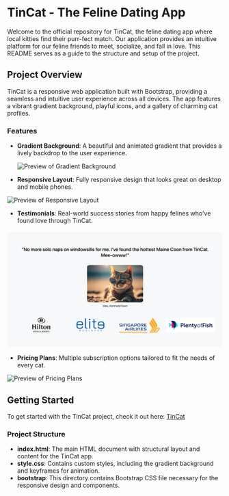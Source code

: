 # TinCat - The Feline Dating App

Welcome to the official repository for TinCat, the feline dating app where local kitties find their purr-fect match. Our application provides an intuitive platform for our feline friends to meet, socialize, and fall in love. This README serves as a guide to the structure and setup of the project.

## Project Overview

TinCat is a responsive web application built with Bootstrap, providing a seamless and intuitive user experience across all devices. The app features a vibrant gradient background, playful icons, and a gallery of charming cat profiles.

### Features

- **Gradient Background**: A beautiful and animated gradient that provides a lively backdrop to the user experience.

  ![Preview of Gradient Background](images/Preview1.gif)

- **Responsive Layout**: Fully responsive design that looks great on desktop and mobile phones.

![Preview of Responsive Layout](images/Preview2.gif)

- **Testimonials**: Real-world success stories from happy felines who've found love through TinCat.

![Preview of Testimonials](images/Preview3.png)

- **Pricing Plans**: Multiple subscription options tailored to fit the needs of every cat.

![Preview of Pricing Plans](images/Preview4.gif)

## Getting Started

To get started with the TinCat project, check it out here: [TinCat](https://qwerac388.github.io/TinCat/)

### Project Structure

- **index.html**: The main HTML document with structural layout and content for the TinCat app.
- **style.css**: Contains custom styles, including the gradient background and keyframes for animation.
- **bootstrap**: This directory contains Bootstrap CSS file necessary for the responsive design and components.
